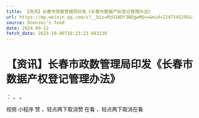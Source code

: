 ```yaml
---
title: 【资讯】长春市政数管理局印发《长春市数据产权登记管理办法》
url: https://mp.weixin.qq.com/s?__biz=MzU1NDY3NDgwMQ==&mid=2247545295&idx=3&sn=5decc1b29bce8fcbd1dd577a48566850
source: Doonsec's feed
date: 2024-09-12
fetch_date: 2025-10-06T18:23:23.083139
---
```


# 【资讯】长春市政数管理局印发《长春市数据产权登记管理办法》

：
，
。

视频
小程序
赞
，轻点两下取消赞
在看
，轻点两下取消在看